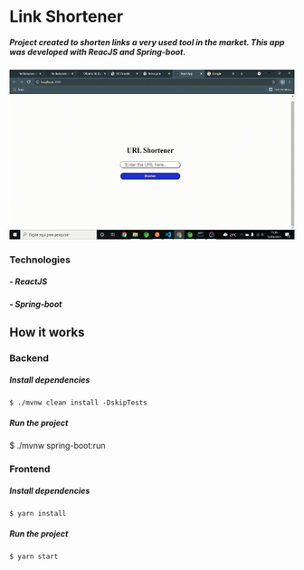 # Link Shortener

##### Project created to shorten links a very used tool in the market. This app was developed with ReacJS and Spring-boot.

<div alignItem="end">
  <img width="600" height="300" src="front-web/src/assets/toREADME/logique (online-video-cutter.com).gif">
</div> 

### Technologies

##### - ReactJS
##### - Spring-boot

## How it works

### Backend

##### Install dependencies
    
    $ ./mvnw clean install -DskipTests 

##### Run the project

   $ ./mvnw spring-boot:run
    
### Frontend

##### Install dependencies
    
    $ yarn install

##### Run the project

    $ yarn start
